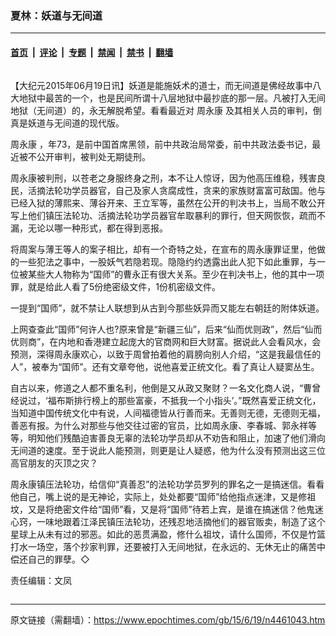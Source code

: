 ### 夏林：妖道与无间道

---

#### [首页](../../../..?n4461043) &nbsp;|&nbsp; [评论](../../../../../epoch-comment?n4461043) &nbsp;|&nbsp; [专题](../../../../../epoch-special?n4461043) &nbsp;|&nbsp; [禁闻](../../../../../epoch-news?n4461043) &nbsp;|&nbsp; [禁书](../../../../../books?n4461043) &nbsp;|&nbsp; [翻墙](https://github.com/gfw-breaker/nogfw/blob/master/README.md?n4461043)


<div class="column" id="artbody" itemprop="articleBody">
 <!-- article content begin -->
 <p>
  【大纪元2015年06月19日讯】妖道是能施妖术的道士，而无间道是佛经故事中八大地狱中最苦的一个，也是民间所谓十八层地狱中最抄底的那一层。凡被打入无间地狱（无间道）的，永无解脱希望。看看最近对
  <ok href="https://www.epochtimes.com/gb/tag/%E5%91%A8%E6%B0%B8%E5%BA%B7.html">
   周永康
  </ok>
  及其相关人员的审判，倒真是妖道与无间道的现代版。
 </p>
 <p>
  <ok href="https://www.epochtimes.com/gb/tag/%E5%91%A8%E6%B0%B8%E5%BA%B7.html">
   周永康
  </ok>
  ，年73，是前中国首席黑领，前中共政治局常委，前中共政法委书记，最近被不公开审判，被判处无期徒刑。
 </p>
 <p>
  周永康被判刑，以苍老之身服终身之刑，本不让人惊讶，因为他高压维稳，残害良民，活摘法轮功学员器官，自己及家人贪腐成性，贪来的家族财富富可敌国。他与已经入狱的薄熙来、薄谷开来、王立军等，虽然在公开的判决书上，当局不敢公开写上他们镇压法轮功、活摘法轮功学员器官牟取暴利的罪行，但天网恢恢，疏而不漏，无论以哪一种形式，都在得到恶报。
 </p>
 <p>
  将周案与薄王等人的案子相比，却有一个奇特之处，在宣布的周永康罪证里，他做的一些犯法之事中，一股妖气若隐若现。隐隐约约透露出此人犯下如此重罪，与一位被某些大人物称为“国师”的曹永正有很大关系。至少在判决书上，他的其中一项罪，就是给此人看了5份绝密级文件，1份机密级文件。
 </p>
 <p>
  一提到“国师”，就不禁让人联想到从古到今那些妖异而又能左右朝廷的附体妖道。
 </p>
 <p>
  上网查查此“国师”何许人也?原来曾是“新疆三仙”，后来“仙而优则政”，然后“仙而优则商”，在内地和香港建立起庞大的官商网和巨大财富。据说此人会看风水，会预测，深得周永康欢心，以致于周曾拍着他的肩膀向别人介绍，“这是我最信任的人”，被奉为“国师”。还有文章夸他，说他喜爱正统文化。看了真让人疑窦丛生。
 </p>
 <p>
  自古以来，修道之人都不重名利，他倒是又从政又聚财？一名文化商人说，“曹曾经说过，‘福布斯排行榜上的那些富豪，不抵我一个小指头’。”既然喜爱正统文化，当知道中国传统文化中有说，人间福德皆从行善而来。无善则无德，无德则无福，善恶有报。为什么对那些与他交往过密的官员，比如周永康、李春城、郭永祥等等，明知他们残酷迫害善良无辜的法轮功学员却从不劝告和阻止，加速了他们滑向无间道的速度。至于说此人能预测，则更是让人疑惑，他为什么没有预测出这三位高官朋友的灭顶之灾？
 </p>
 <p>
  周永康镇压法轮功，给信仰“真善忍”的法轮功学员罗列的罪名之一是搞迷信。看看他自己，嘴上说的是无神论，实际上，处处都要“国师”给他指点迷津，又是修祖坟，又是将绝密文件给“国师”看，又是将“国师”待若上宾，是谁在搞迷信？他鬼迷心窍，一味地跟着江泽民镇压法轮功，还残忍地活摘他们的器官贩卖，制造了这个星球上从未有过的邪恶。如此的恶贯满盈，修什么祖坟，请什么国师，不仅是竹篮打水一场空，落个抄家判罪，还要被打入无间地狱，在永远的、无休无止的痛苦中偿还自己的罪孽。◇
 </p>
 <p>
  责任编辑：文凤
 </p>
 <!-- article content end -->
</div>


---

原文链接（需翻墙）：https://www.epochtimes.com/gb/15/6/19/n4461043.htm